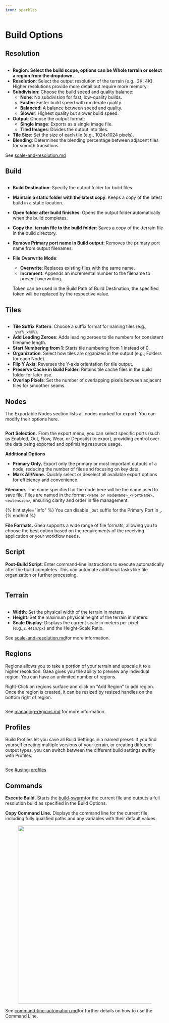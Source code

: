 ```yaml
---
icon: sparkles
---
```


# Build Options

## **Resolution**

<figure><img src="../../../.gitbook/assets/Build Options Resolution (2).png" alt=""><figcaption></figcaption></figure>

* **Region: Select the build scope, options can be Whole terrain or select a region from the dropdown.**
* **Resolution**: Select the output resolution of the terrain (e.g., 2K, 4K). Higher resolutions provide more detail but require more memory.
* **Subdivision**: Choose the build speed and quality balance:
  * **None**: No subdivision for fast, low-quality builds.
  * **Faster**: Faster build speed with moderate quality.
  * **Balanced**: A balance between speed and quality.
  * **Slower**: Highest quality but slower build speed.
* **Output**: Choose the output format:
  * **Single Image**: Exports as a single image file.
  * **Tiled Images**: Divides the output into tiles.
* **Tile Size**: Set the size of each tile (e.g., 1024x1024 pixels).
* **Blending**: Determines the blending percentage between adjacent tiles for smooth transitions.

See [scale-and-resolution.md](../../terrain-basics/scale-and-resolution.md "mention")

## **Build**

<figure><img src="../../../.gitbook/assets/Build Options Build (2).png" alt=""><figcaption></figcaption></figure>

* **Build Destination**: Specify the output folder for build files.
* **Maintain a static folder with the latest copy**: Keeps a copy of the latest build in a static location.
* **Open folder after build finishes**: Opens the output folder automatically when the build completes.
* **Copy the .terrain file to the build folder**: Saves a copy of the .terrain file in the build directory.
* **Remove Primary port name in Build output**: Removes the primary port name from output filenames.
*   **File Overwrite Mode**:

    * **Overwrite**: Replaces existing files with the same name.
    * **Increment**: Appends an incremental number to the filename to prevent overwriting.

    Token can be used in the Build Path of Build Destination, the specified token will be replaced by the respective value.

## **Tiles**

<figure><img src="../../../.gitbook/assets/Build Options Tiles (2).png" alt=""><figcaption></figcaption></figure>

* **Tile Suffix Pattern**: Choose a suffix format for naming tiles (e.g., `_y%Y%_x%X%`).
* **Add Leading Zeroes**: Adds leading zeroes to tile numbers for consistent filename length.
* **Start Numbering from 1**: Starts tile numbering from 1 instead of 0.
* **Organization**: Select how tiles are organized in the output (e.g., Folders for each Node).
* **Flip Y Axis**: Reverses the Y-axis orientation for tile output.
* **Preserve Cache in Build Folder**: Retains tile cache files in the build folder for later use.
* **Overlap Pixels**: Set the number of overlapping pixels between adjacent tiles for smoother seams.

## **Nodes**

The Exportable Nodes section lists all nodes marked for export. You can modify their options here.

<figure><img src="../../../.gitbook/assets/Build Option Nodes (1).png" alt=""><figcaption></figcaption></figure>

**Port Selection.** From the export menu, you can select specific ports (such as Enabled, Out, Flow, Wear, or Deposits) to export, providing control over the data being exported and optimizing resource usage.

**Additional Options**

* **Primary Only.** Export only the primary or most important outputs of a node, reducing the number of files and focusing on key data.
* **Mark All/None.** Quickly select or deselect all available export options for efficiency and convenience.

**Filename.** The name specified for the node here will be the name used to save file. Files are named in the format `<Name or NodeName>_<PortName>.<extension>`, ensuring clarity and order in file management.

{% hint style="info" %}
You can disable `_Out` suffix for the Primary Port in [.](./ "mention").
{% endhint %}

**File Formats.** Gaea supports a wide range of file formats, allowing you to choose the best option based on the requirements of the receiving application or your workflow needs.

## **Script**

**Post-Build Script**: Enter command-line instructions to execute automatically after the build completes. This can automate additional tasks like file organization or further processing.

<figure><img src="../../../.gitbook/assets/Build Options Script (2).png" alt=""><figcaption></figcaption></figure>

## **Terrain**

<figure><img src="../../../.gitbook/assets/Build Options Terrain (2).png" alt=""><figcaption></figcaption></figure>

* **Width**: Set the physical width of the terrain in meters.
* **Height**: Set the maximum physical height of the terrain in meters.
* **Scale Display**: Displays the current scale in meters per pixel (e.g.,`2.441m/px`) and the Height-Scale Ratio.

See [scale-and-resolution.md](../../terrain-basics/scale-and-resolution.md "mention")for more information.

## **Regions**

Regions allows you to take a portion of your terrain and upscale it to a higher resolution. Gaea gives you the ability to preview any individual region. You can have an unlimited number of regions.

Right-Click on regions surface and click on "Add Region" to add region.  Once the region is created, it can be resized by resized handles on the bottom right of region.

<figure><img src="../../../.gitbook/assets/Build Option Add Region Menu.png" alt=""><figcaption></figcaption></figure>

See [managing-regions.md](managing-regions.md "mention") for more information.

## Profiles

Build Profiles let you save all Build Settings in a named preset. If you find yourself creating multiple versions of your terrain, or creating different output types, you can switch between the different build settings swiftly with Profiles.

<figure><img src="../../../.gitbook/assets/Build Options Profile.webp" alt=""><figcaption></figcaption></figure>

See [#using-profiles](../profiles-and-batch-builds.md#using-profiles "mention")

## Commands

**Execute Build.** Starts the [build-swarm](../../../advanced-topics/build-swarm/ "mention")for the current file and outputs a full resolution build as specified in the Build Options.

**Copy Command Line.** Displays the command line for the current file, including fully qualified paths and any variables with their default values.

<figure><img src="../../../.gitbook/assets/command_line_example.png" alt="" width="563"><figcaption></figcaption></figure>

See [command-line-automation.md](../../../advanced-topics/automation/command-line-automation.md "mention")for further details on how to use the Command Line.
